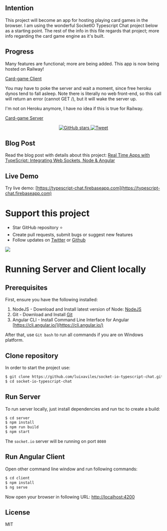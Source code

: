 ## Intention
This project will become an app for hosting playing card games in the browser. I am using the wonderful SocketIO Typescript Chat project below as a starting point. The rest of the info in this file regards that project; more info regarding the card game engine as it's built.

## Progress
Many features are functional; more are being added. This app is now being hosted on Railway!

[Card-game Client](skat.up.railway.app)

You may have to poke the server and wait a moment, since free heroku dynos tend to fall asleep.
Note there is literally no web front-end, so this call will return an error (cannot GET /), but it will wake the server up.

I'm not on Heroku anymore, I have no idea if this is true for Railway.

[Card-game Server](skat-server.up.railway.app)




<p align="center">
    <a href="https://github.com/tridecagon/mean-card-game">
        <img src="https://img.shields.io/github/stars/tridecagon/mean-card-game.svg?style=social&label=Star" alt="GitHub stars">
    </a>
    <a href="https://twitter.com/intent/tweet?url=https%3A%2F%2Fgithub.com%2Ftridecagon%2Fmean-card-game&via=tridecagon&text=Check%20out%20this%20Node.js%20and%20Angular%20Material%20card%20game%20engine">
        <img src="https://img.shields.io/twitter/url/https/github.com/tridecagon/mean-card-game.svg?style=social" alt="Tweet">
    </a>
</p>


## Blog Post
Read the blog post with details about this project: [Real Time Apps with TypeScript: Integrating Web Sockets, Node & Angular](https://medium.com/dailyjs/real-time-apps-with-typescript-integrating-web-sockets-node-angular-e2b57cbd1ec1) 

## Live Demo
Try live demo: [https://typescript-chat.firebaseapp.com](https://typescript-chat.firebaseapp.com)

# Support this project
- Star GitHub repository :star:
- Create pull requests, submit bugs or suggest new features
- Follow updates on [Twitter](https://twitter.com/luixaviles) or [Github](https://github.com/luixaviles)

![](https://luixaviles.com/assets/images/posts/typescript-chat/typescript-chat.gif?raw=true)

# Running Server and Client locally
## Prerequisites

First, ensure you have the following installed:

1. NodeJS - Download and Install latest version of Node: [NodeJS](http://http://nodejs.org)
2. Git - Download and Install [Git](http://git-scm.com)
3. Angular CLI - Install Command Line Interface for Angular [https://cli.angular.io/](https://cli.angular.io/)

After that, use `Git bash` to run all commands if you are on Windows platform.

## Clone repository

In order to start the project use:

```bash
$ git clone https://github.com/luixaviles/socket-io-typescript-chat.git
$ cd socket-io-typescript-chat
```

## Run Server

To run server locally, just install dependencies and run tsc to create a build:

```bash
$ cd server
$ npm install
$ npm run build
$ npm start
```

The `socket.io` server will be running on port `8080`

## Run Angular Client

Open other command line window and run following commands:

```bash
$ cd client
$ npm install
$ ng serve
```

Now open your browser in following URL: [http://localhost:4200](http://localhost:4200/)

## License

MIT
